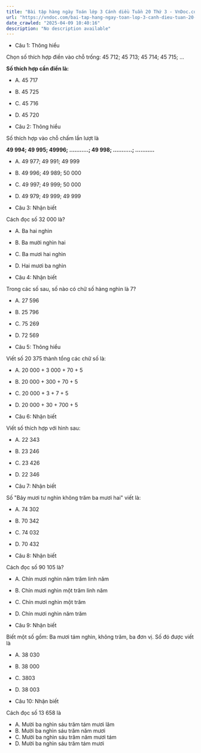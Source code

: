```yaml
---
title: "Bài tập hàng ngày Toán lớp 3 Cánh diều Tuần 20 Thứ 3 - VnDoc.com"
url: "https://vndoc.com/bai-tap-hang-ngay-toan-lop-3-canh-dieu-tuan-20-thu-3-336047"
date_crawled: "2025-04-09 10:40:16"
description: "No description available"
---
```


* Câu 1:  Thông hiểu

Chọn số thích hợp điền vào chỗ trống: 45 712; 45 713; 45 714; 45 715; ...

**Số thích hợp cần điền là:**

  * A. 45 717 
  * B. 45 725 
  * C. 45 716 
  * D. 45 720 



* Câu 2:  Thông hiểu

Số thích hợp vào chỗ chấm lần lượt là

**49 994; 49 995; 49996; ………..; 49 998; ………..; ………..**

  * A. 49 977; 49 991; 49 999 
  * B. 49 996; 49 989; 50 000 
  * C. 49 997; 49 999; 50 000 
  * D. 49 979; 49 999; 49 999 



* Câu 3:  Nhận biết

Cách đọc số 32 000 là?

  * A. Ba hai nghìn 
  * B. Ba mười nghìn hai 
  * C. Ba mươi hai nghìn 
  * D. Hai mươi ba nghìn 



* Câu 4:  Nhận biết

Trong các số sau, số nào có chữ số hàng nghìn là 7?

  * A. 27 596 
  * B. 25 796 
  * C. 75 269 
  * D. 72 569 



* Câu 5:  Thông hiểu

Viết số 20 375 thành tổng các chữ số là:

  * A. 20 000 + 3 000 + 70 + 5 
  * B. 20 000 + 300 + 70 + 5 
  * C. 20 000 + 3 + 7 + 5 
  * D. 20 000 + 30 + 700 + 5 



* Câu 6:  Nhận biết

Viết số thích hợp với hình sau:

  * A. 22 343 
  * B. 23 246 
  * C. 23 426 
  * D. 22 346 



* Câu 7:  Nhận biết

Số "Bảy mươi tư nghìn không trăm ba mươi hai" viết là:

  * A. 74 302 
  * B. 70 342 
  * C. 74 032 
  * D. 70 432 



* Câu 8:  Nhận biết

Cách đọc số 90 105 là?

  * A. Chín mươi nghìn năm trăm linh năm 
  * B. Chín mươi nghìn một trăm linh năm 
  * C. Chín mươi nghìn một trăm 
  * D. Chín mươi nghìn năm trăm 



* Câu 9:  Nhận biết

Biết một số gồm: Ba mươi tám nghìn, không trăm, ba đơn vị. Số đó được viết là

  * A. 38 030 
  * B. 38 000 
  * C. 3803 
  * D. 38 003 



* Câu 10:  Nhận biết

Cách đọc số 13 658 là

  * A. Mười ba nghìn sáu trăm tám mươi lăm 
  * B. Mười ba nghìn sáu trăm năm mươi 
  * C. Mười ba nghìn sáu trăm năm mươi tám 
  * D. Mười ba nghìn sáu trăm tám mươi 



